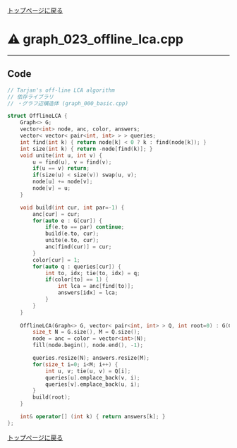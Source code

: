 <!-- Mathjax Support -->
<script type="text/javascript" async
  src="https://cdn.mathjax.org/mathjax/latest/MathJax.js?config=TeX-MML-AM_CHTML">
</script>


[トップページに戻る](../index.html)

# :warning: graph\_023\_offline\_lca.cpp
---

## Code

```cpp
// Tarjan's off-line LCA algorithm
// 依存ライブラリ
// ・グラフ辺構造体 (graph_000_basic.cpp)

struct OfflineLCA {
    Graph<> G;
    vector<int> node, anc, color, answers;
    vector< vector< pair<int, int> > > queries;
    int find(int k) { return node[k] < 0 ? k : find(node[k]); }
    int size(int k) { return -node[find(k)]; }
    void unite(int u, int v) {
        u = find(u), v = find(v);
        if(u == v) return;
        if(size(u) < size(v)) swap(u, v);
        node[u] += node[v];
        node[v] = u;
    }

    void build(int cur, int par=-1) {
        anc[cur] = cur;
        for(auto e : G[cur]) {
            if(e.to == par) continue;
            build(e.to, cur);
            unite(e.to, cur);
            anc[find(cur)] = cur;
        }
        color[cur] = 1;
        for(auto q : queries[cur]) {
            int to, idx; tie(to, idx) = q;
            if(color[to] == 1) {
                int lca = anc[find(to)];
                answers[idx] = lca;
            }
        }
    }
    
    OfflineLCA(Graph<> G, vector< pair<int, int> > Q, int root=0) : G(G) {
        size_t N = G.size(), M = Q.size();
        node = anc = color = vector<int>(N);
        fill(node.begin(), node.end(), -1);

        queries.resize(N); answers.resize(M);
        for(size_t i=0; i<M; i++) {
            int u, v; tie(u, v) = Q[i];
            queries[u].emplace_back(v, i);
            queries[v].emplace_back(u, i);
        }
        build(root);
    }

    int& operator[] (int k) { return answers[k]; }
};

```

[トップページに戻る](../index.html)
